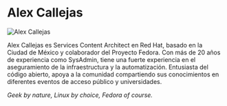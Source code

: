 # Alex Callejas 

![Alex Callejas](https://avatars.githubusercontent.com/u/5751446?s=200&v=4)

Alex Callejas es Services Content Architect en Red Hat, 
basado en la Ciudad de México y colaborador del Proyecto Fedora. Con 
más de 20 años de experiencia como SysAdmin, tiene una fuerte experiencia 
en el aseguramiento de la infraestructura y la automatización. Entusiasta 
del código abierto, apoya a la comunidad compartiendo sus conocimientos 
en diferentes eventos de acceso público y universidades.

_Geek by nature, Linux by choice, Fedora of course._
